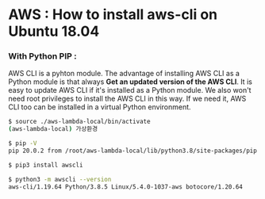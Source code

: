 # AWS : How to install aws-cli on Ubuntu 18.04



### With Python PIP :

AWS CLI is a pyhton module. The advantage of installing AWS CLI as a Python module is that always **Get an updated version of the AWS CLI**. It is easy to update AWS CLI if it's installed as a Python module. We also won't need root privileges to install the AWS CLI in this way. If we need it, AWS CLI too can be installed in a virtual Python environment.

```bash
$ source ./aws-lambda-local/bin/activate 
(aws-lambda-local) 가상환경 

$ pip -V 
pip 20.0.2 from /root/aws-lambda-local/lib/python3.8/site-packages/pip (python 3.8)

$ pip3 install awscli 

$ python3 -m awscli --version 
aws-cli/1.19.64 Python/3.8.5 Linux/5.4.0-1037-aws botocore/1.20.64
```



